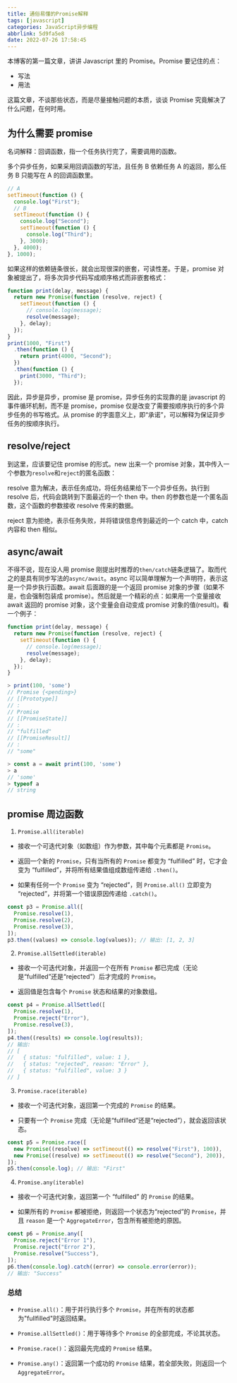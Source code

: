 ```yaml
---
title: 通俗易懂的Promise解释
tags: [javascript]
categories: JavaScript异步编程
abbrlink: 5d9fa5e8
date: 2022-07-26 17:58:45
---
```


本博客的第一篇文章，讲讲 Javascript 里的 Promise。Promise 要记住的点：

- 写法
- 用法

这篇文章，不谈那些状态，而是尽量接触问题的本质，谈谈 Promise 究竟解决了什么问题，在何时用。

<!-- truncate -->

## 为什么需要 promise

名词解释：回调函数，指一个任务执行完了，需要调用的函数。

多个异步任务，如果采用回调函数的写法，且任务 B 依赖任务 A 的返回，那么任务 B 只能写在 A 的回调函数里。

<!--more-->

```javascript
// A
setTimeout(function () {
  console.log("First");
  // B
  setTimeout(function () {
    console.log("Second");
    setTimeout(function () {
      console.log("Third");
    }, 3000);
  }, 4000);
}, 1000);
```

如果这样的依赖链条很长，就会出现很深的嵌套，可读性差。于是，promise 对象被提出了，将多次异步代码写成顺序格式而非嵌套格式：

```javascript
function print(delay, message) {
  return new Promise(function (resolve, reject) {
    setTimeout(function () {
      // console.log(message);
      resolve(message);
    }, delay);
  });
}
print(1000, "First")
  .then(function () {
    return print(4000, "Second");
  })
  .then(function () {
    print(3000, "Third");
  });
```

因此，异步是异步，promise 是 promise，异步任务的实现靠的是 javascript 的事件循环机制，而不是 promise，promise 仅是改变了需要按顺序执行的多个异步任务的书写格式。从 promise 的字面意义上，即“承诺”，可以解释为保证异步任务的按顺序执行。

## resolve/reject

到这里，应该要记住 promise 的形式。new 出来一个 promise 对象，其中传入一个参数为`resolve`和`reject`的匿名函数：

resolve 意为解决，表示任务成功，将任务结果给下一个异步任务。执行到 resolve 后，代码会跳转到下面最近的一个 then 中。then 的参数也是一个匿名函数，这个函数的参数接收 resolve 传来的数据。

reject 意为拒绝，表示任务失败，并将错误信息传到最近的一个 catch 中，catch 内容和 then 相似。

## async/await

不得不说，现在没人用 promise 刚提出时推荐的`then/catch`链条逻辑了。取而代之的是具有同步写法的`async/await`。async 可以简单理解为一个声明符，表示这是一个异步执行函数。await 后面跟的是一个返回 promise 对象的步骤（如果不是，也会强制包装成 promise）。然后就是一个精彩的点：如果用一个变量接收 await 返回的 promise 对象，这个变量会自动变成 promise 对象的值(result)。看一个例子：

```js
function print(delay, message) {
  return new Promise(function (resolve, reject) {
    setTimeout(function () {
      // console.log(message);
      resolve(message);
    }, delay);
  });
}

> print(100, 'some')
// Promise {<pending>}
// [[Prototype]]
// :
// Promise
// [[PromiseState]]
// :
// "fulfilled"
// [[PromiseResult]]
// :
// "some"

> const a = await print(100, 'some')
> a
// 'some'
> typeof a
// string
```

## promise 周边函数

1. `Promise.all(iterable)`

- 接收一个可迭代对象（如数组）作为参数，其中每个元素都是 `Promise`。

- 返回一个新的 `Promise`，只有当所有的 `Promise` 都变为 “fulfilled” 时，它才会变为 “fulfilled”，并将所有结果值组成数组传递给 `.then()`。

- 如果有任何一个 `Promise` 变为 “rejected”，则 `Promise.all()` 立即变为 “rejected”，并将第一个错误原因传递给 `.catch()`。

```javascript
const p3 = Promise.all([
  Promise.resolve(1),
  Promise.resolve(2),
  Promise.resolve(3),
]);
p3.then((values) => console.log(values)); // 输出: [1, 2, 3]
```

2. `Promise.allSettled(iterable)`

- 接收一个可迭代对象，并返回一个在所有 `Promise` 都已完成（无论是“fulfilled”还是“rejected”）后才完成的 `Promise`。

- 返回值是包含每个 `Promise` 状态和结果的对象数组。

```javascript
const p4 = Promise.allSettled([
  Promise.resolve(1),
  Promise.reject("Error"),
  Promise.resolve(3),
]);
p4.then((results) => console.log(results));
// 输出:
// [
//   { status: "fulfilled", value: 1 },
//   { status: "rejected", reason: "Error" },
//   { status: "fulfilled", value: 3 }
// ]
```

3. `Promise.race(iterable)`

- 接收一个可迭代对象，返回第一个完成的 `Promise` 的结果。

- 只要有一个 `Promise` 完成（无论是“fulfilled”还是“rejected”），就会返回该状态。

```javascript
const p5 = Promise.race([
  new Promise((resolve) => setTimeout(() => resolve("First"), 100)),
  new Promise((resolve) => setTimeout(() => resolve("Second"), 200)),
]);
p5.then(console.log); // 输出: "First"
```

4. `Promise.any(iterable)`

- 接收一个可迭代对象，返回第一个 “fulfilled” 的 `Promise` 的结果。

- 如果所有的 `Promise` 都被拒绝，则返回一个状态为“rejected”的 `Promise`，并且 `reason` 是一个 `AggregateError`，包含所有被拒绝的原因。

```javascript
const p6 = Promise.any([
  Promise.reject("Error 1"),
  Promise.reject("Error 2"),
  Promise.resolve("Success"),
]);
p6.then(console.log).catch((error) => console.error(error));
// 输出: "Success"
```

### 总结

- `Promise.all()`：用于并行执行多个 `Promise`，并在所有的状态都为"fullfilled"时返回结果。

- `Promise.allSettled()`：用于等待多个 `Promise` 的全部完成，不论其状态。

- `Promise.race()`：返回最先完成的 `Promise` 结果。

- `Promise.any()`：返回第一个成功的 `Promise` 结果，若全部失败，则返回一个 `AggregateError`。
